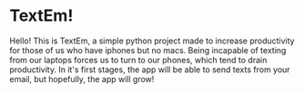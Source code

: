 # TextEm!
Hello! This is TextEm, a simple python project made to increase productivity for those of us who have iphones but no macs. 
Being incapable of texting from our laptops forces us to turn to our phones, which tend to drain productivity.
In it's first stages, the app will be able to send texts from your email, but hopefully, the app will grow!
